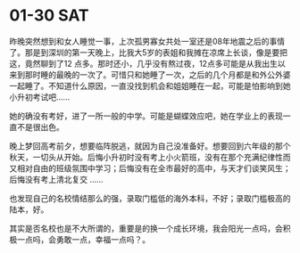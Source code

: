 # 01-30 SAT

昨晚突然想到和女人睡觉一事，上次孤男寡女共处一室还是08年地震之后的事情了。那是到深圳的第一天晚上，比我大5岁的表姐和我摊在凉席上长谈，像是要把这，竟然聊到了12 点多。那时还小，几乎没有熬过夜，12点多可能是从我出生以来到那时睡的最晚的一次了。可惜只和她睡了一次，之后的几个月都是和外公外婆一起睡了。不知道什么原因，一直没找到机会和姐姐睡在一起，可能是怕影响到她小升初考试吧……

她的确没有考好，进了一所一般的中学。可能是蝴蝶效应吧，她在学业上的表现一直不是很出色。

晚上梦回高考前夕，想要临阵脱逃，就因为自己没准备好。想要回到六年级的那个秋天，一切头从开始。后悔小升初时没有考上小火箭班，没有在那个充满纪律性而又相对自由的班级氛围中学习；后悔没有在全市最好的高中，与天才们谈笑风生；后悔没有考上清北复交 ……

也发现自己的名校情结那么的强，录取门槛低的海外本科，不好；录取门槛极高的陆本，好。

其实是否名校也是不大所谓的，重要是的换一个成长环境，我会阳光一点吗，会积极一点吗，会勇敢一点，幸福一点吗？。

